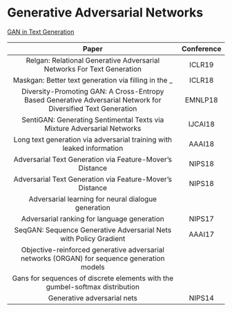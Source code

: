 # Generative Adversarial Networks

[GAN in Text Generation](slides/notes/GAN%20in%20Text%20Generation.pdf)

| Paper |  Conference |
| :---: | :---: |
|Relgan: Relational Generative Adversarial Networks For Text Generation|ICLR19|
|Maskgan: Better text generation via filling in the _|ICLR18|
|Diversity-Promoting GAN: A Cross-Entropy Based Generative Adversarial Network for Diversified Text Generation|EMNLP18|
|SentiGAN: Generating Sentimental Texts via Mixture Adversarial Networks|IJCAI18|
|Long text generation via adversarial training with leaked information|AAAI18|
|Adversarial Text Generation via Feature-Mover’s Distance|NIPS18|
|Adversarial Text Generation via Feature-Mover’s Distance|NIPS18|
|Adversarial learning for neural dialogue generation||
|Adversarial ranking for language generation|NIPS17|
|SeqGAN: Sequence Generative Adversarial Nets with Policy Gradient|AAAI17|
|Objective-reinforced generative adversarial networks (ORGAN) for sequence generation models||
|Gans for sequences of discrete elements with the gumbel-softmax distribution||
|Generative adversarial nets|NIPS14|

